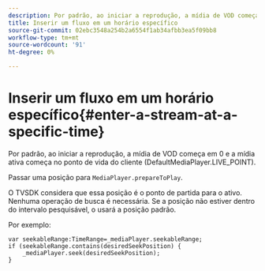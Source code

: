 ```yaml
---
description: Por padrão, ao iniciar a reprodução, a mídia de VOD começa em 0 e a mídia ativa começa no ponto de vida do cliente (DefaultMediaPlayer.LIVE_POINT).
title: Inserir um fluxo em um horário específico
source-git-commit: 02ebc3548a254b2a6554f1ab34afbb3ea5f09bb8
workflow-type: tm+mt
source-wordcount: '91'
ht-degree: 0%

---
```


# Inserir um fluxo em um horário específico{#enter-a-stream-at-a-specific-time}

Por padrão, ao iniciar a reprodução, a mídia de VOD começa em 0 e a mídia ativa começa no ponto de vida do cliente (DefaultMediaPlayer.LIVE_POINT).

Passar uma posição para `MediaPlayer.prepareToPlay`.

O TVSDK considera que essa posição é o ponto de partida para o ativo. Nenhuma operação de busca é necessária. Se a posição não estiver dentro do intervalo pesquisável, o usará a posição padrão.

Por exemplo:

```
var seekableRange:TimeRange=_mediaPlayer.seekableRange; 
if (seekableRange.contains(desiredSeekPosition) { 
    _mediaPlayer.seek(desiredSeekPosition); 
}
```

